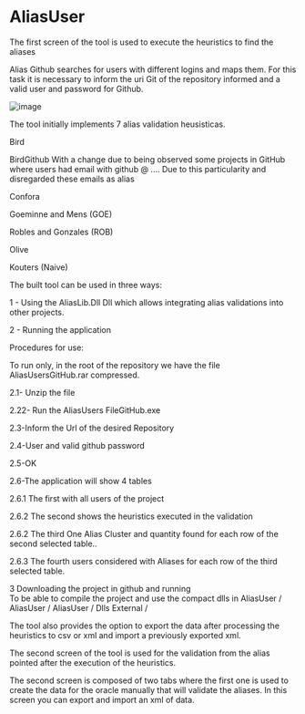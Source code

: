 # AliasUser

The first screen of the tool is used to execute the heuristics to find the aliases

Alias Github searches for users with different logins and maps them. For this task it is necessary to inform the uri Git of the repository informed and a valid user and password for Github.

![image](https://user-images.githubusercontent.com/31331474/32660737-26fbc81e-c60b-11e7-9ffd-fe4905867e3d.png)


The tool initially implements 7 alias validation heusisticas.

Bird

BirdGithub
  With a change due to being observed some projects in GitHub where users had email with github @ ....
  Due to this particularity and disregarded these emails as alias

Confora

Goeminne and Mens (GOE)

Robles and Gonzales (ROB)

Olive

Kouters (Naive)

The built tool can be used in three ways:

1 - Using the AliasLib.Dll Dll which allows integrating alias validations into other projects.

2 - Running the application

Procedures for use:

To run only, in the root of the repository we have the file AliasUsersGitHub.rar compressed.

2.1- Unzip the file

2.22- Run the AliasUsers FileGitHub.exe

2.3-Inform the Url of the desired Repository

2.4-User and valid github password

2.5-OK

2.6-The application will show 4 tables

  2.6.1 The first with all users of the project
  
  2.6.2 The second shows the heuristics executed in the validation
  
  2.6.2 The third One Alias Cluster and quantity found for each row of the second selected table..
  
  2.6.3 The fourth users considered with Aliases for each row of the third selected table.
  
3 Downloading the project in github and running  
To be able to compile the project and use the compact dlls in AliasUser / AliasUser / AliasUser / Dlls External /

The tool also provides the option to export the data after processing the heuristics to csv or xml and import a previously exported xml.

The second screen of the tool is used for the validation from the alias pointed after the execution of the heuristics.

The second screen is composed of two tabs where the first one is used to create the data for the oracle manually that will validate the aliases. In this screen you can export and import an xml of data.
